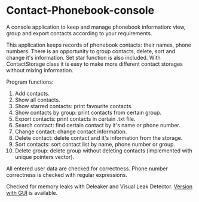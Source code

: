 # Contact-Phonebook-console
A console application to keep and manage phonebook information: view, group and export contacts according to your requirements.

This application keeps records of phonebook contacts: their names, phone numbers. There is an opportunity to group contacts, delete, sort and change it's information. Set star function is also included. With ContactStorage class it is easy to make more different contact storages without mixing information.

Program functions:

1. Add contacts.
2. Show all contacts.
3. Show starred contacts: print favourite contacts.
4. Show contacts by group: print contacts from certain group.
5. Export contacts: print contacts in certain .txt file.
6. Search contact: find certain contact by it's name or phone number.
7. Change contact: change contact information.
8. Delete contact: delete contact and it's information from the storage.
9. Sort contacts: sort contact list by name, phone number or group.
10. Delete group: delete group without deleting contacts (implemented with unique pointers vector).

All entered user data are checked for correctness. Phone number correctness is checked with regular expressions.

Checked for memory leaks with Deleaker and Visual Leak Detector. [Version with GUI](https://github.com/AndreZQuix/Phonebook-Manager) is available. 


